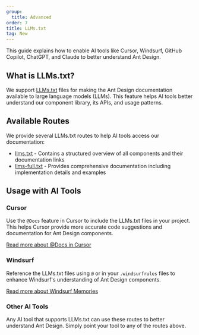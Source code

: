 ```yaml
---
group:
  title: Advanced
order: 7
title: LLMs.txt
tag: New
---
```


This guide explains how to enable AI tools like Cursor, Windsurf, GitHub Copilot, ChatGPT, and Claude to better understand Ant Design.

## What is LLMs.txt?

We support [LLMs.txt](https://llmstxt.org/) files for making the Ant Design documentation available to large language models (LLMs). This feature helps AI tools better understand our component library, its APIs, and usage patterns.

## Available Routes

We provide several LLMs.txt routes to help AI tools access our documentation:

- [llms.txt](https://ant.design/llms.txt) - Contains a structured overview of all components and their documentation links
- [llms-full.txt](https://ant.design/llms-full.txt) - Provides comprehensive documentation including implementation details and examples

## Usage with AI Tools

### Cursor

Use the `@Docs` feature in Cursor to include the LLMs.txt files in your project. This helps Cursor provide more accurate code suggestions and documentation for Ant Design components.

[Read more about @Docs in Cursor](https://docs.cursor.com/context/@-symbols/@-docs)

### Windsurf

Reference the LLMs.txt files using `@` or in your `.windsurfrules` files to enhance Windsurf's understanding of Ant Design components.

[Read more about Windsurf Memories](https://docs.codeium.com/windsurf/memories#memories-and-rules)

### Other AI Tools

Any AI tool that supports LLMs.txt can use these routes to better understand Ant Design. Simply point your tool to any of the routes above.
